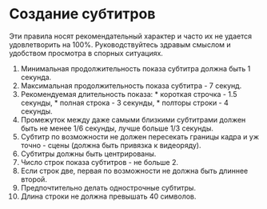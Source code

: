 # Создание субтитров #

Эти правила носят рекомендательный характер и часто их не удается удовлетворить на 100%.
Руководствуйтесь здравым смыслом и удобством просмотра в спорных ситуациях.

  1. Минимальная продолжительность показа субтитра должна быть 1 секунда.
  1. Максимальная продолжительность показа субтитра - 7 секунд.
  1. Рекомендуемая длительность показа:
    * короткая строчка - 1.5 секунды,
    * полная строка - 3 секунды,
    * полторы строки - 4 секунды.
  1. Промежуток между даже самыми близкими субтитрами должен быть не менее 1/6 секунды, лучше больше 1/3 секунды.
  1. Субтитр по возможности не должен пересекать границы кадра и уж точно - сцены (должна быть привязка к видеоряду).
  1. Субтитры должны быть центрированы.
  1. Число строк показа субтитров - не больше 2.
  1. Если строк две, первая по возможности не должна быть длиннее второй.
  1. Предпочтительно делать однострочные субтитры.
  1. Длина строки не должна превышать 40 символов.